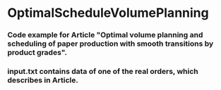 # OptimalScheduleVolumePlanning
### Code example for Article "Optimal volume planning and scheduling of paper production with smooth transitions by product grades".
### input.txt contains data of one of the real orders, which describes in Article.  
